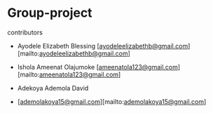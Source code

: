 # Group-project
contributors

- Ayodele Elizabeth Blessing
[ayodeleelizabethb@gmail.com][mailto:ayodeleelizabethb@gmail.com]

- Ishola Ameenat Olajumoke
[ameenatola123@gmail.com][mailto:ameenatola123@gmail.com]

- Adekoya Ademola David
- [ademolakoya15@gmail.com][mailto:ademolakoya15@gmail.com]

